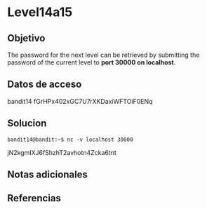 # Level14a15

## Objetivo
The password for the next level can be retrieved by submitting the password of the current level to **port 30000 on localhost**.
## Datos de acceso
bandit14
fGrHPx402xGC7U7rXKDaxiWFTOiF0ENq

## Solucion
```
bandit14@bandit:~$ nc -v localhost 30000
```
 jN2kgmIXJ6fShzhT2avhotn4Zcka6tnt

## Notas adicionales


## Referencias

